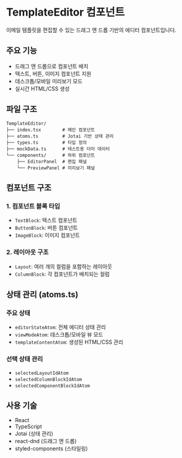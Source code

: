 # TemplateEditor 컴포넌트

이메일 템플릿을 편집할 수 있는 드래그 앤 드롭 기반의 에디터 컴포넌트입니다.

## 주요 기능

- 드래그 앤 드롭으로 컴포넌트 배치
- 텍스트, 버튼, 이미지 컴포넌트 지원
- 데스크톱/모바일 미리보기 모드
- 실시간 HTML/CSS 생성

## 파일 구조

```
TemplateEditor/
├── index.tsx        # 메인 컴포넌트
├── atoms.ts         # Jotai 기반 상태 관리
├── types.ts         # 타입 정의
├── mockData.ts      # 테스트용 더미 데이터
└── components/      # 하위 컴포넌트
    ├── EditorPanel  # 편집 패널
    └── PreviewPanel # 미리보기 패널
```

## 컴포넌트 구조

### 1. 컴포넌트 블록 타입

- `TextBlock`: 텍스트 컴포넌트
- `ButtonBlock`: 버튼 컴포넌트
- `ImageBlock`: 이미지 컴포넌트

### 2. 레이아웃 구조

- `Layout`: 여러 개의 컬럼을 포함하는 레이아웃
- `ColumnBlock`: 각 컴포넌트가 배치되는 컬럼

## 상태 관리 (atoms.ts)

### 주요 상태

- `editorStateAtom`: 전체 에디터 상태 관리
- `viewModeAtom`: 데스크톱/모바일 뷰 모드
- `templateContentAtom`: 생성된 HTML/CSS 관리

### 선택 상태 관리

- `selectedLayoutIdAtom`
- `selectedColumnBlockIdAtom`
- `selectedComponentBlockIdAtom`

## 사용 기술

- React
- TypeScript
- Jotai (상태 관리)
- react-dnd (드래그 앤 드롭)
- styled-components (스타일링)
